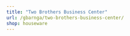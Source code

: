 ```yaml
---
title: "Two Brothers Business Center"
url: /gbarnga/two-brothers-business-center/
shop: houseware
---
```

